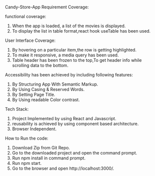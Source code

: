 Candy-Store-App Requirement Coverage:

functional coverage:
1. When the app is loaded, a list of the movies is displayed.
2. To display the list in table format,react hook useTable has been used.

User Interface Coverage:
1. By hovering on a particular item,the row is getting highlighted.
2. To make it responsive, a media query has been used.
3. Table header has been frozen to the top,To get header info while scrolling data to the bottom.

Accessibility has been achieved by including following features:
1. By Structuring App With Semantic Markup.
2. By Using Casing & Reserved Words.
3. By Setting Page Title.
4. By Using readable Color contrast.

Tech Stack:
1. Project Implemented by using React and Javascript.
2. reusability is achieved by using component based architecture.
3. Browser Independent.

How to Run the code:
1. Download Zip from Git Repo.
2. Go to the downloaded project and open the command prompt.
3. Run npm install in command prompt.
4. Run npm start.
5. Go to the browser and open http://localhost:3000/.
